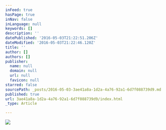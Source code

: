 ```yaml
---
inFeed: true
hasPage: true
inNav: false
inLanguage: null
keywords: []
description: ''
datePublished: '2016-05-03T21:22:51.206Z'
dateModified: '2016-05-03T21:22:46.120Z'
title: ''
author: []
authors: []
publisher:
  name: null
  domain: null
  url: null
  favicon: null
starred: false
sourcePath: _posts/2016-05-03-3ae41a8a-1d2a-4a76-92a1-6d7f088739d9.md
published: true
url: 3ae41a8a-1d2a-4a76-92a1-6d7f088739d9/index.html
_type: Article

---
```

![](https://the-grid-user-content.s3-us-west-2.amazonaws.com/1a401c52-57af-4929-83ff-fa815a1c0964.jpg)